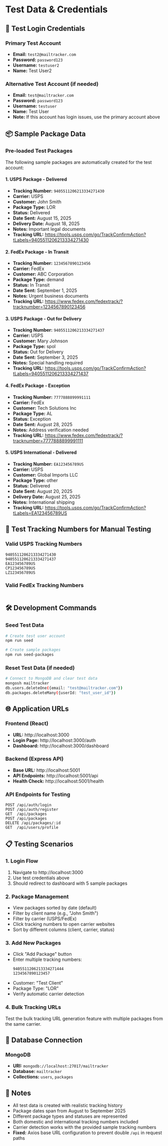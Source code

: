 # Test Data & Credentials

## 🔑 Test Login Credentials

### Primary Test Account
- **Email:** `test2@mailtracker.com`
- **Password:** `password123`
- **Username:** `testuser2`
- **Name:** Test User2

### Alternative Test Account (if needed)
- **Email:** `test@mailtracker.com`
- **Password:** `password123`
- **Username:** `testuser`
- **Name:** Test User
- **Note:** If this account has login issues, use the primary account above

## 📦 Sample Package Data

### Pre-loaded Test Packages

The following sample packages are automatically created for the test account:

#### 1. USPS Package - Delivered
- **Tracking Number:** `9405511206213334271430`
- **Carrier:** USPS
- **Customer:** John Smith
- **Package Type:** LOR
- **Status:** Delivered
- **Date Sent:** August 15, 2025
- **Delivery Date:** August 18, 2025
- **Notes:** Important legal documents
- **Tracking URL:** https://tools.usps.com/go/TrackConfirmAction?tLabels=9405511206213334271430

#### 2. FedEx Package - In Transit
- **Tracking Number:** `1234567890123456`
- **Carrier:** FedEx
- **Customer:** ABC Corporation
- **Package Type:** demand
- **Status:** In Transit
- **Date Sent:** September 1, 2025
- **Notes:** Urgent business documents
- **Tracking URL:** https://www.fedex.com/fedextrack/?tracknumber=1234567890123456

#### 3. USPS Package - Out for Delivery
- **Tracking Number:** `9405511206213334271437`
- **Carrier:** USPS
- **Customer:** Mary Johnson
- **Package Type:** spol
- **Status:** Out for Delivery
- **Date Sent:** September 3, 2025
- **Notes:** Special handling required
- **Tracking URL:** https://tools.usps.com/go/TrackConfirmAction?tLabels=9405511206213334271437

#### 4. FedEx Package - Exception
- **Tracking Number:** `7777888899991111`
- **Carrier:** FedEx
- **Customer:** Tech Solutions Inc
- **Package Type:** AL
- **Status:** Exception
- **Date Sent:** August 28, 2025
- **Notes:** Address verification needed
- **Tracking URL:** https://www.fedex.com/fedextrack/?tracknumber=7777888899991111

#### 5. USPS International - Delivered
- **Tracking Number:** `EA123456789US`
- **Carrier:** USPS
- **Customer:** Global Imports LLC
- **Package Type:** other
- **Status:** Delivered
- **Date Sent:** August 20, 2025
- **Delivery Date:** August 25, 2025
- **Notes:** International shipping
- **Tracking URL:** https://tools.usps.com/go/TrackConfirmAction?tLabels=EA123456789US

## 🧪 Test Tracking Numbers for Manual Testing

### Valid USPS Tracking Numbers
```
9405511206213334271430
9405511206213334271437
EA123456789US
CP123456789US
LZ123456789US
```

### Valid FedEx Tracking Numbers
```

```

## 🛠️ Development Commands

### Seed Test Data
```bash
# Create test user account
npm run seed

# Create sample packages
npm run seed-packages
```

### Reset Test Data (if needed)
```bash
# Connect to MongoDB and clear test data
mongosh mailtracker
db.users.deleteOne({email: "test@mailtracker.com"})
db.packages.deleteMany({userId: "test_user_id"})
```

## 🌐 Application URLs

### Frontend (React)
- **URL:** http://localhost:3000
- **Login Page:** http://localhost:3000/auth
- **Dashboard:** http://localhost:3000/dashboard

### Backend (Express API)
- **Base URL:** http://localhost:5001
- **API Endpoints:** http://localhost:5001/api
- **Health Check:** http://localhost:5001/health

### API Endpoints for Testing
```
POST /api/auth/login
POST /api/auth/register
GET  /api/packages
POST /api/packages
DELETE /api/packages/:id
GET  /api/users/profile
```

## 📋 Testing Scenarios

### 1. Login Flow
1. Navigate to http://localhost:3000
2. Use test credentials above
3. Should redirect to dashboard with 5 sample packages

### 2. Package Management
- View packages sorted by date (default)
- Filter by client name (e.g., "John Smith")
- Filter by carrier (USPS/FedEx)
- Click tracking numbers to open carrier websites
- Sort by different columns (client, carrier, status)

### 3. Add New Packages
- Click "Add Package" button
- Enter multiple tracking numbers:
  ```
  9405511206213334271444
  1234567890123457
  ```
- Customer: "Test Client"
- Package Type: "LOR"
- Verify automatic carrier detection

### 4. Bulk Tracking URLs
Test the bulk tracking URL generation feature with multiple packages from the same carrier.

## 🔧 Database Connection

### MongoDB
- **URI:** `mongodb://localhost:27017/mailtracker`
- **Database:** `mailtracker`
- **Collections:** `users`, `packages`

## 📝 Notes

- All test data is created with realistic tracking history
- Package dates span from August to September 2025
- Different package types and statuses are represented
- Both domestic and international tracking numbers included
- Carrier detection works with the provided sample tracking numbers
- **Fixed:** Axios base URL configuration to prevent double `/api` in request paths
